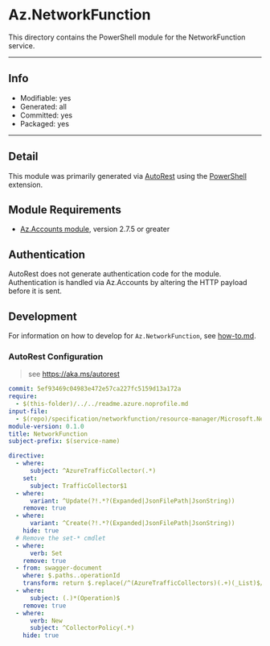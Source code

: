 <!-- region Generated -->
# Az.NetworkFunction
This directory contains the PowerShell module for the NetworkFunction service.

---
## Info
- Modifiable: yes
- Generated: all
- Committed: yes
- Packaged: yes

---
## Detail
This module was primarily generated via [AutoRest](https://github.com/Azure/autorest) using the [PowerShell](https://github.com/Azure/autorest.powershell) extension.

## Module Requirements
- [Az.Accounts module](https://www.powershellgallery.com/packages/Az.Accounts/), version 2.7.5 or greater

## Authentication
AutoRest does not generate authentication code for the module. Authentication is handled via Az.Accounts by altering the HTTP payload before it is sent.

## Development
For information on how to develop for `Az.NetworkFunction`, see [how-to.md](how-to.md).
<!-- endregion -->

### AutoRest Configuration
> see https://aka.ms/autorest

``` yaml
commit: 5ef93469c04983e472e57ca227fc5159d13a172a
require:
  - $(this-folder)/../../readme.azure.noprofile.md
input-file:
  - $(repo)/specification/networkfunction/resource-manager/Microsoft.NetworkFunction/stable/2022-11-01/AzureTrafficCollector.json
module-version: 0.1.0
title: NetworkFunction
subject-prefix: $(service-name)

directive:
  - where:
      subject: ^AzureTrafficCollector(.*)
    set:
      subject: TrafficCollector$1
  - where:
      variant: ^Update(?!.*?(Expanded|JsonFilePath|JsonString))
    remove: true
  - where:
      variant: ^Create(?!.*?(Expanded|JsonFilePath|JsonString))
    hide: true
  # Remove the set-* cmdlet
  - where:
      verb: Set
    remove: true
  - from: swagger-document
    where: $.paths..operationId
    transform: return $.replace(/^(AzureTrafficCollectors)(.+)(_List)$/, "$1$3$2")
  - where:
      subject: (.)*(Operation)$
    remove: true
  - where:
      verb: New
      subject: ^CollectorPolicy(.*)
    hide: true
```
